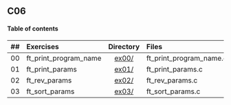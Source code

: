 ## C06

#### Table of contents

|  ##  |			Exercises				|	Directory	|	Files			|	Moulinette	|
|:----:|:-----------------------------------|:-------------:|:------------------|:-------------:|
|  00  |ft_print_program_name						|	[ex00/](https://github.com/somedevv/42-C-Piscine/tree/master/C06/ex00)		|ft_print_program_name.c	| ?? |
|  01  |ft_print_params							|	[ex01/](https://github.com/somedevv/42-C-Piscine/tree/master/C06/ex01)		|ft_print_params.c			| ?? |
|  02  |ft_rev_params							|	[ex02/](https://github.com/somedevv/42-C-Piscine/tree/master/C06/ex02)		|ft_rev_params.c		| ?? |
|  03  |ft_sort_params									|	[ex03/](https://github.com/somedevv/42-C-Piscine/tree/master/C06/ex03)		|ft_sort_params.c				| ?? |

